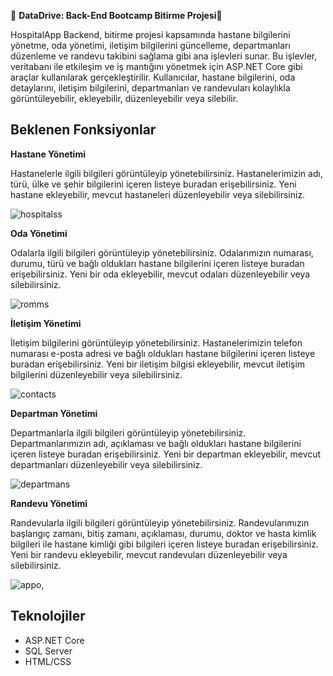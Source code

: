 
📣 **DataDrive: Back-End Bootcamp Bitirme Projesi**📣

HospitalApp Backend, bitirme projesi kapsamında hastane bilgilerini yönetme, oda yönetimi, iletişim bilgilerini güncelleme, departmanları düzenleme ve randevu takibini sağlama gibi ana işlevleri sunar. Bu işlevler, veritabanı ile etkileşim ve iş mantığını yönetmek için ASP.NET Core gibi araçlar kullanılarak gerçekleştirilir. Kullanıcılar, hastane bilgilerini, oda detaylarını, iletişim bilgilerini, departmanları ve randevuları kolaylıkla görüntüleyebilir, ekleyebilir, düzenleyebilir veya silebilir.

## Beklenen Fonksiyonlar


**Hastane Yönetimi**

Hastanelerle ilgili bilgileri görüntüleyip yönetebilirsiniz. Hastanelerimizin adı, türü, ülke ve şehir bilgilerini içeren listeye buradan erişebilirsiniz. Yeni hastane ekleyebilir, mevcut hastaneleri düzenleyebilir veya silebilirsiniz.

![hospitalss](https://github.com/user-attachments/assets/8d266e3e-5dd0-4234-bf5c-c9dc6c8b0fc5)



**Oda Yönetimi**

Odalarla ilgili bilgileri görüntüleyip yönetebilirsiniz. Odalarımızın numarası, durumu, türü ve bağlı oldukları hastane bilgilerini içeren listeye buradan erişebilirsiniz. Yeni bir oda ekleyebilir, mevcut odaları düzenleyebilir veya silebilirsiniz.

![romms](https://github.com/user-attachments/assets/7fd587f5-93f2-4a7a-b537-006035701972)


**İletişim Yönetimi**

İletişim bilgilerini görüntüleyip yönetebilirsiniz. Hastanelerimizin telefon numarası e-posta adresi ve bağlı oldukları hastane bilgilerini içeren listeye buradan erişebilirsiniz. Yeni bir iletişim bilgisi ekleyebilir, mevcut iletişim bilgilerini düzenleyebilir veya silebilirsiniz.

![contacts](https://github.com/user-attachments/assets/f634c51a-47a3-49e6-b2ee-da3f580c7ceb)

**Departman Yönetimi**

Departmanlarla ilgili bilgileri görüntüleyip yönetebilirsiniz. Departmanlarımızın adı, açıklaması ve bağlı oldukları hastane bilgilerini içeren listeye buradan erişebilirsiniz. Yeni bir departman ekleyebilir, mevcut departmanları düzenleyebilir veya silebilirsiniz.

![departmans](https://github.com/user-attachments/assets/60fcc993-64ea-4ed5-b17f-149ea8b4ac85)

**Randevu Yönetimi**

Randevularla ilgili bilgileri görüntüleyip yönetebilirsiniz. Randevularımızın başlangıç zamanı, bitiş zamanı, açıklaması, durumu, doktor ve hasta kimlik bilgileri ile hastane kimliği gibi bilgileri içeren listeye buradan erişebilirsiniz. Yeni bir randevu ekleyebilir, mevcut randevuları düzenleyebilir veya silebilirsiniz.

![appo,](https://github.com/user-attachments/assets/2dd1595d-3e9b-405b-a112-501bf9a52078)


## Teknolojiler

- ASP.NET Core
- SQL Server
- HTML/CSS









